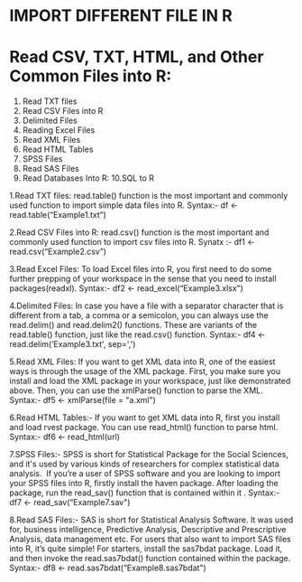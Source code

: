 # IMPORT DIFFERENT FILE IN R 

# Read CSV, TXT, HTML, and Other Common Files into R: 

 1. Read TXT files 
 2. Read CSV Files into R
 3. Delimited Files
 4. Reading Excel Files
 5. Read XML Files
 6. Read HTML Tables
 7. SPSS Files
 8. Read SAS Files
 9. Read Databases Into R:
 10.SQL to R


 1.Read TXT files: read.table() function is the most important and commonly used function to import simple data files into R.
 Syntax:- df <- read.table(“Example1.txt”)

 2.Read CSV Files into R: read.csv() function is the most important and commonly used function to import csv files into R.
 Synatx :- df1 <- read.csv(“Example2.csv”)

 3.Read Excel Files: To load Excel files into R, you first need to do some further prepping of your workspace in the sense that you need to install packages(readxl).
 Syntax:-  df2 <- read_excel(“Example3.xlsx")

 4.Delimited Files: In case you have a file with a separator character that is different from a tab, a comma or a semicolon, you can always use the read.delim() and read.delim2() functions. These are variants of the read.table() function, just like the read.csv() function.
 Syntax:- df4 <- read.delim(‘Example3.txt', sep=',')

 5.Read XML Files: If you want to get XML data into R, one of the easiest ways is through the usage of the XML package. First, you make sure you install and load the XML package in your workspace, just like demonstrated above. Then, you can use the xmlParse() function to parse the XML.
 Syntax:- df5 <- xmlParse(file = "a.xml")

 6.Read HTML Tables:- If you want to get XML data into R, first you install and load rvest package. You can use read_html() function to parse html.
 Syntax:- df6 <- read_html(url)

 7.SPSS Files:- SPSS is short for Statistical Package for the Social Sciences, and it's used by various kinds of researchers for complex statistical data analysis. 
 If you’re a user of SPSS software and you are looking to import your SPSS files into R, firstly install the haven package. After loading the package, run the read_sav() function that is contained within it .
 Syntax:-  df7 <- read_sav(“Example7.sav")

 8.Read SAS Files:- SAS is short for Statistical Analysis Software. It was used for, business intelligence, Predictive Analysis, Descriptive and Prescriptive Analysis, data management etc.
 For users that also want to import SAS files into R, it’s quite simple! For starters, install the sas7bdat package. Load it, and then invoke the read.sas7bdat() function contained within the package.
 Syntax:-  df8 <- read.sas7bdat(“Example8.sas7bdat")



